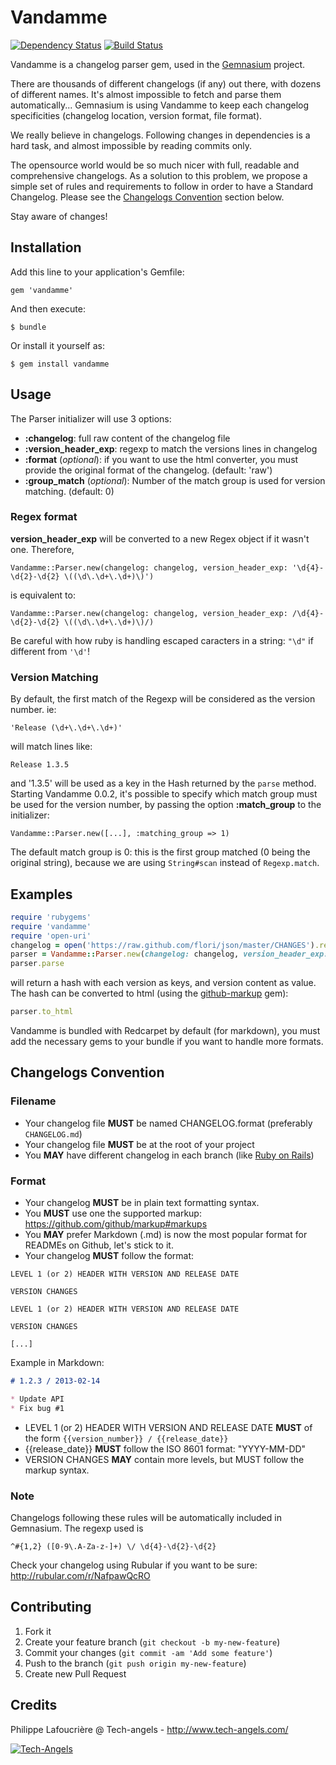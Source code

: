 # Vandamme

[![Dependency Status](https://gemnasium.com/tech-angels/vandamme.png)](https://gemnasium.com/tech-angels/vandamme)
[![Build Status](https://travis-ci.org/tech-angels/vandamme.png?branch=master)](https://travis-ci.org/tech-angels/vandamme)

Vandamme is a changelog parser gem, used in the [Gemnasium](https://gemnasium.com) project.

There are thousands of different changelogs (if any) out there, with dozens of different names. 
It's almost impossible to fetch and parse them automatically... Gemnasium is using Vandamme to 
keep each changelog specificities (changelog location, version format, file format).

We really believe in changelogs. Following changes in dependencies is a hard task, and almost impossible
by reading commits only.

The opensource world would be so much nicer with full, readable and comprehensive changelogs. 
As a solution to this problem, we propose a simple set of rules and requirements to follow in order to have a 
Standard Changelog. Please see the [Changelogs Convention](#changelogs-convention) section below.

Stay aware of changes!

## Installation

Add this line to your application's Gemfile:

    gem 'vandamme'

And then execute:

    $ bundle

Or install it yourself as:

    $ gem install vandamme

## Usage

The Parser initializer will use 3 options:

* **:changelog**: full raw content of the changelog file
* **:version_header_exp**: regexp to match the versions lines in changelog
* **:format** (*optional*): if you want to use the html converter, you must provide the original format of the changelog. (default: 'raw')
* **:group_match** (*optional*): Number of the match group is used for version matching. (default: 0)

### Regex format

**version_header_exp** will be converted to a new Regex object if it wasn't one.
Therefore, 

    Vandamme::Parser.new(changelog: changelog, version_header_exp: '\d{4}-\d{2}-\d{2} \((\d\.\d+\.\d+)\)')

is equivalent to:

    Vandamme::Parser.new(changelog: changelog, version_header_exp: /\d{4}-\d{2}-\d{2} \((\d\.\d+\.\d+)\)/)

Be careful with how ruby is handling escaped caracters in a string: ```"\d"``` if different from ```'\d'```!

### Version Matching

By default, the first match of the Regexp will be considered as the version number.
ie:

    'Release (\d+\.\d+\.\d+)'

will match lines like:

    Release 1.3.5

and '1.3.5' will be used as a key in the Hash returned by the ```parse``` method.
Starting Vandamme 0.0.2, it's possible to specify which match group must be
used for the version number, by passing the option **:match_group** to the
initializer:

    Vandamme::Parser.new([...], :matching_group => 1)

The default match group is 0: this is the first group matched (0 being the
original string), because we are using ```String#scan``` instead of ```Regexp.match```.


## Examples

```ruby
require 'rubygems'
require 'vandamme'
require 'open-uri'
changelog = open('https://raw.github.com/flori/json/master/CHANGES').read
parser = Vandamme::Parser.new(changelog: changelog, version_header_exp: '\d{4}-\d{2}-\d{2} \((\d\.\d+\.\d+)\)', format: 'markdown')
parser.parse
```
will return a hash with each version as keys, and version content as value.
The hash can be converted to html (using the [github-markup](https://github.com/github/markup) gem):

```ruby
parser.to_html
```

Vandamme is bundled with Redcarpet by default (for markdown), you must add the necessary gems to your bundle if you want to handle more formats.

## Changelogs Convention

### Filename

+ Your changelog file **MUST** be named CHANGELOG.format (preferably ```CHANGELOG.md```)
+ Your changelog file **MUST** be at the root of your project
+ You **MAY** have different changelog in each branch (like [Ruby on Rails](https://github.com/rails/rails))

### Format

+ Your changelog **MUST** be in plain text formatting syntax. 
+ You **MUST** use one the supported markup: https://github.com/github/markup#markups 
+ You **MAY** prefer Markdown (.md) is now the most popular format for READMEs on Github, let's stick to it.
+ Your changelog **MUST** follow the format:

```
LEVEL 1 (or 2) HEADER WITH VERSION AND RELEASE DATE

VERSION CHANGES

LEVEL 1 (or 2) HEADER WITH VERSION AND RELEASE DATE

VERSION CHANGES

[...]
```

Example in Markdown: 

```markdown
# 1.2.3 / 2013-02-14

* Update API 
* Fix bug #1
```

+ LEVEL 1 (or 2) HEADER WITH VERSION AND RELEASE DATE **MUST** of the form ```{{version_number}} / {{release_date}}```
+ {{release_date}} **MUST** follow the ISO 8601 format: "YYYY-MM-DD"
+ VERSION CHANGES **MAY** contain more levels, but MUST follow the markup syntax.

### Note

Changelogs following these rules will be automatically included in Gemnasium.
The regexp used is 

```
^#{1,2} ([0-9\.A-Za-z-]+) \/ \d{4}-\d{2}-\d{2}
```

Check your changelog using Rubular if you want to be sure:
http://rubular.com/r/NafpawQcRO

## Contributing

1. Fork it
2. Create your feature branch (`git checkout -b my-new-feature`)
3. Commit your changes (`git commit -am 'Add some feature'`)
4. Push to the branch (`git push origin my-new-feature`)
5. Create new Pull Request

## Credits

  Philippe Lafoucrière @ Tech-angels - http://www.tech-angels.com/

  [![Tech-Angels](http://media.tumblr.com/tumblr_m5ay3bQiER1qa44ov.png)](http://www.tech-angels.com)

